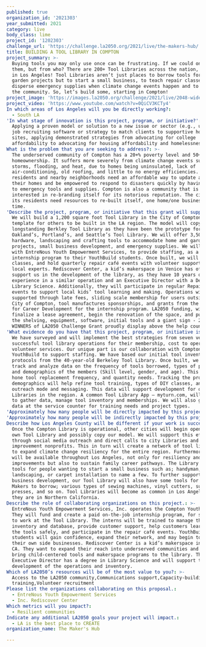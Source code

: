 ```yaml
---
published: true
organization_id: '2021303'
year_submitted: 2021
category: live
body_class: lime
project_id: '1202303'
challenge_url: 'https://challenge.la2050.org/2021/live/the-makers-hub/'
title: BUILDING A TOOL LIBRARY IN COMPTON
project_summary: >-
  Buying tools you may only use once can be frustrating. If we could only borrow
  them, but from who? There are 200+ Tool Libraries across the nation, but none
  in Los Angeles! Tool Libraries aren’t just places to borrow tools for home and
  garden projects but to start a small business, to teach repair classes, to
  disperse emergency supplies when climate change events happen and to empower
  the community. So, let’s build some, starting in Compton!
project_image: 'https://images.la2050.org/challenge/2021/live/2048-wide/the-makers-hub.jpg'
project_video: 'https://www.youtube.com/watch?v=0QiCV3KCTy4'
In which areas of Los Angeles will you be directly working?:
  - South LA
'In what stage of innovation is this project, program, or initiative?': >-
  Applying a proven model or solution to a new issue or sector (e.g., using a
  job recruiting software or strategy to match clients to supportive housing
  sites, applying demonstrated strategies from advocating for college
  affordability to advocating for housing affordability and homelessness, etc.)
What is the problem that you are seeking to address?: >-
  The underserved community of Compton has a 20+% poverty level and 50+%
  homeownership. It suffers more severely from climate change events such as
  storms, flooding, and heat, due to homes being uninsulated, lack of
  air-conditioning, old roofing, and little to no energy efficiencies. The
  residents and nearby neighborhoods need an affordable way to update and repair
  their homes and be empowered to respond to disasters quickly by having access
  to emergency tools and supplies. Compton is also a community that is
  interested in re-branding itself for its notorious reputation. The city and
  its residents need resources to re-built itself, one home/one business at a
  time.
'Describe the project, program, or initiative that this grant will support to address the problem identified.': >-
  We will build a 1,200 square foot Tool Library in the City of Compton as a
  template for others to be built in the LA region. The model will copy the
  longstanding Berkley Tool Library as they have been the prototype for
  Oakland’s, Portland’s, and Seattle’s Tool Library. We will offer 3,500+
  hardware, landscaping and crafting tools to accommodate home and garden
  projects, small business development, and emergency supplies. We will partner
  with EntreNous Youth Empowerment Services, to provide staffing, as a paid
  internship program to their YouthBuild students. Once built, we will offer DIY
  classes, and hold quarterly repair café events with volunteer support from
  local experts. Rediscover Center, a kid’s makerspace in Venice has offered to
  support us in the development of the library, as they have 10 years of
  experience in a similar operation and an Executive Director with a Degree in
  Library Science. Additionally, they will participate in regular Repair Café
  events to support local kids’ tool learning and making. Operations will be
  supported through late fees, sliding scale membership for users outside the
  City of Compton, tool manufactures sponsorships, and grants from the Community
  for Career Development for the internship program. LA2050 funding, will
  finalize a lease agreement, begin the renovation of the space, and purchase
  the shelving, equipment, software, initial tools and a giant sign - 2021
  WINNERS of LA2050 Challenge Grant proudly display above the help counter.
'What evidence do you have that this project, program, or initiative is or will be successful, and how will you define and measure success?': >-
  We have surveyed and will implement the best strategies from seven very
  successful tool library operations for their membership, cost to operate, and
  volunteer services. Our unique part is our collaboration with Compton
  YouthBuild to support staffing. We have based our initial tool inventory and
  protocols from the 40-year-old Berkeley Tool Library. Once built, we will
  track and analyze data on the frequency of tools borrowed, types of projects,
  and demographics of the members (Skill level, gender, and age). This will help
  hone tool replacement frequency, and quantity needs. Tracking the projects and
  demographics will help refine tool training, types of DIY classes, and
  outreach mode and messaging. This data will support development for other Tool
  Libraries in the region. A common Tool Library App – myturn.com, will be used
  to gather data, manage tool inventory and memberships. We will also gather
  data at the service counter for training needs and project types.
'Approximately how many people will be directly impacted by this project, program, or initiative?': '5000'
'Approximately how many people will be indirectly impacted by this project, program, or initiative?': '15000'
Describe how Los Angeles County will be different if your work is successful.: >-
  Once the Compton Library is operational, other cities will begin opening their
  own Tool Library and possibly copy our model. We will support this effort
  through social media outreach and direct calls to city Libraries and home
  improvement nonprofits. This in turn will create a network of tool libraries
  to expand climate change resiliency for the entire region. Furthermore, tools
  will be available throughout Los Angeles, not only for resiliency and home
  improvements but also to sustain family career pathways. The Library will have
  tools for people wanting to start a small business such as; handyman,
  landscaping, or carpet installation to name a few. To further support small
  business development, our Tool Library will also have some tools for craft
  Makers to borrow; various types of sewing machines, vinyl cutters, sublimation
  presses, and so on. Tool Libraries will become as common in Los Angeles as
  they are in Northern California.
Describe the role of collaborating organizations on this project.: >-
  EntreNous Youth Empowerment Services, Inc. operates the Compton YouthBuild.
  They will fund and create a paid on-the-job internship program, for students
  to work at the Tool Library. The interns will be trained to manage the tool
  inventory and database, provide customer support, help customers learn to use
  the tools safely, and participate in the repair café events. YouthBuild
  students will gain confidence, expand their network, and may begin to create
  their own side businesses. Rediscover Center is a kid’s makerspace in Venice,
  CA. They want to expand their reach into underserved communities and will
  bring child-centered tools and makerspace programs to the library. The
  Executive Director has a degree in Library Science and will support the
  development of the operations and inventory.
Which of LA2050’s resources will be of the most value to you?: >-
  Access to the LA2050 community,Communications support,Capacity-building and
  training,Volunteer recruitment
Please list the organizations collaborating on this proposal.:
  - EntreNous Youth Empowerment Services
  - Inc. Rediscover Center
Which metrics will you impact?:
  - Resilient communities
Indicate any additional LA2050 goals your project will impact.:
  - LA is the best place to CREATE
organization_name: The Maker's Hub

---
```

